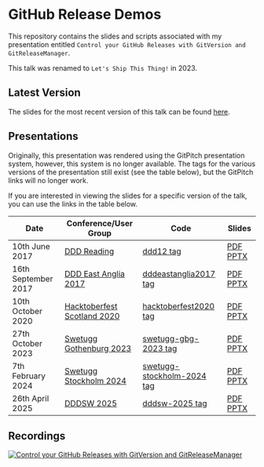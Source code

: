 # GitHub Release Demos

This repository contains the slides and scripts associated with my presentation entitled `Control your GitHub Releases with GitVersion and GitReleaseManager`.

This talk was renamed to `Let's Ship This Thing!` in 2023.

## Latest Version

The slides for the most recent version of this talk can be found [here](https://gep13-talks.github.io/GitHubReleaseDemos/).

## Presentations

Originally, this presentation was rendered using the GitPitch presentation system, however, this system is no longer available. The tags for the various versions of the presentation still exist (see the table below), but the GitPitch links will no longer work.

If you are interested in viewing the slides for a specific version of the talk, you can use the links in the table below.

| Date                     | Conference/User Group                                      | Code                                                                                                               | Slides                                                                                                                                                                                                                                                                |
|--------------------------|------------------------------------------------------------|--------------------------------------------------------------------------------------------------------------------|-----------------------------------------------------------------------------------------------------------------------------------------------------------------------------------------------------------------------------------------------------------------------|
| 10th June 2017           | [DDD Reading](https://developerdeveloperdeveloper.com/)    | [ddd12 tag](https://github.com/gep13-talks/GitHubReleaseDemos/releases/tag/ddd12)                                  | [PDF](https://raw.githubusercontent.com/gep13-talks/GitHubReleaseDemos/e367af566ed8078de7104a013dca393f38f29e4a/PITCHME.pdf) [PPTX](https://raw.githubusercontent.com/gep13-talks/GitHubReleaseDemos/e367af566ed8078de7104a013dca393f38f29e4a/PITCHME.pptx)           |
| 16th September 2017      | [DDD East Anglia 2017](https://www.dddeastanglia.com/)     | [dddeastanglia2017 tag](https://github.com/gep13-talks/GitHubReleaseDemos/releases/tag/dddeastanglia2017)          | [PDF](https://raw.githubusercontent.com/gep13-talks/GitHubReleaseDemos/37dc0610fea3444728dd2a9ccdef1f60797734dd/PITCHME.pdf) [PPTX](https://raw.githubusercontent.com/gep13-talks/GitHubReleaseDemos/37dc0610fea3444728dd2a9ccdef1f60797734dd/PITCHME.pptx)           |
| 10th October 2020        | [Hacktoberfest Scotland 2020](https://hacktoberfest.scot/) | [hacktoberfest2020 tag](https://github.com/gep13-talks/GitHubReleaseDemos/releases/tag/hacktoberfest2020)          | [PDF](https://raw.githubusercontent.com/gep13-talks/GitHubReleaseDemos/b0661e1dee4b0462daa26bd4915fb9d92b7d3bd0/PITCHME.pdf) [PPTX](https://raw.githubusercontent.com/gep13-talks/GitHubReleaseDemos/b0661e1dee4b0462daa26bd4915fb9d92b7d3bd0/PITCHME.pptx)           |
| 27th October 2023        | [Swetugg Gothenburg 2023](https://swetugg.se/gbg-2023)     | [swetugg-gbg-2023 tag](https://github.com/gep13-talks/GitHubReleaseDemos/releases/tag/swetugg-gbg-2023)            | [PDF](https://raw.githubusercontent.com/gep13-talks/GitHubReleaseDemos/150eca6d20389604438a52c668f49727168a1ff5/presentation.pdf) [PPTX](https://raw.githubusercontent.com/gep13-talks/GitHubReleaseDemos/150eca6d20389604438a52c668f49727168a1ff5/presentation.pptx) |
| 7th February 2024        | [Swetugg Stockholm 2024](https://swetugg.se/sthlm-2024)    | [swetugg-stockholm-2024 tag](https://github.com/gep13-talks/GitHubReleaseDemos/releases/tag/swetugg-stockholm-2024)| [PDF](https://raw.githubusercontent.com/gep13-talks/GitHubReleaseDemos/a3c679040fb53f158ad1a6e1a8fd30be280351e9/presentation.pdf) [PPTX](https://raw.githubusercontent.com/gep13-talks/GitHubReleaseDemos/a3c679040fb53f158ad1a6e1a8fd30be280351e9/presentation.pptx) |
| 26th April 2025          | [DDDSW 2025](https://dddsouthwest.com/)                    | [dddsw-2025 tag](https://github.com/gep13-talks/GitHubReleaseDemos/releases/tag/dddsw-2025)                        | [PDF](https://raw.githubusercontent.com/gep13-talks/GitHubReleaseDemos//presentation.pdf) [PPTX](https://raw.githubusercontent.com/gep13-talks/GitHubReleaseDemos//presentation.pptx) |

## Recordings

[![Control your GitHub Releases with GitVersion and GitReleaseManager](https://img.youtube.com/vi/SlM02V1tkSc/0.jpg)](https://www.youtube.com/watch?v=SlM02V1tkSc)